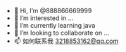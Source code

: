 - 👋 Hi, I’m @888866669999
- 👀 I’m interested in ...
- 🌱 I’m currently learning java
- 💞️ I’m looking to collaborate on ...
- 📫 如何联系我 3218853162@qq.com

<!---
888866669999/888866669999 is a ✨ special ✨ repository because its `README.md` (this file) appears on your GitHub profile.
You can click the Preview link to take a look at your changes.
--->
